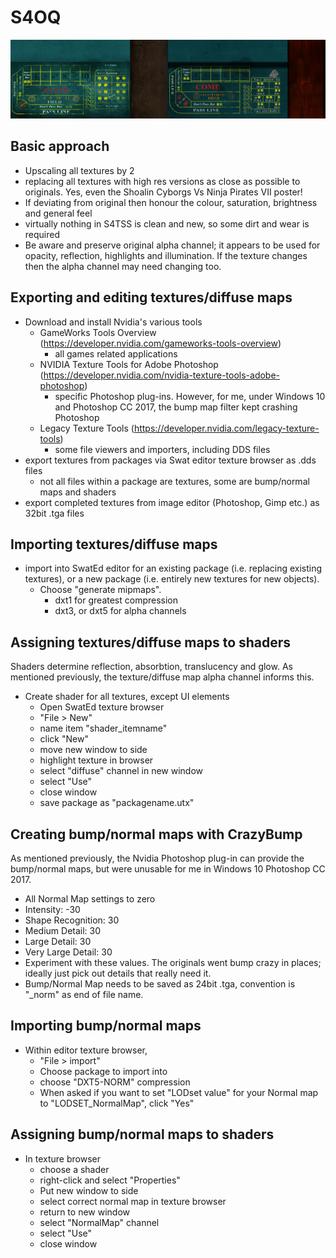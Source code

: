 # S4OQ

![Craps table, before and after](https://github.com/ukozdan/S4OQ/blob/master/Preview/barb_craptable_comparison.jpg)

## Basic approach

- Upscaling all textures by 2
- replacing all textures with high res versions as close as possible to originals. Yes, even the Shoalin Cyborgs Vs Ninja Pirates VII poster!
- If deviating from original then honour the colour, saturation, brightness and general feel
- virtually nothing in S4TSS is clean and new, so some dirt and wear is required
- Be aware and preserve original alpha channel; it appears to be used for opacity, reflection, highlights and illumination. If the texture changes then the alpha channel may need changing too. 

## Exporting and editing textures/diffuse maps

- Download and install Nvidia's various tools 
  - GameWorks Tools Overview (https://developer.nvidia.com/gameworks-tools-overview)
    - all games related applications
  - NVIDIA Texture Tools for Adobe Photoshop (https://developer.nvidia.com/nvidia-texture-tools-adobe-photoshop)
    - specific Photoshop plug-ins. However, for me, under Windows 10 and Photoshop CC 2017, the bump map filter kept crashing Photoshop
  - Legacy Texture Tools (https://developer.nvidia.com/legacy-texture-tools)
    - some file viewers and importers, including DDS files
- export textures from packages via Swat editor texture browser as .dds files
  - not all files within a package are textures, some are bump/normal maps and shaders
- export completed textures from image editor (Photoshop, Gimp etc.) as 32bit .tga files

## Importing textures/diffuse maps

- import into SwatEd editor for an existing package (i.e. replacing existing textures), or a new package (i.e. entirely new textures for new objects). 
  - Choose "generate mipmaps". 
    - dxt1 for greatest compression
	- dxt3, or dxt5 for alpha channels
	
## Assigning textures/diffuse maps to shaders

Shaders determine reflection, absorbtion, translucency and glow. As mentioned previously, the texture/diffuse map alpha channel informs this. 
	
- Create shader for all textures, except UI elements
  - Open SwatEd texture browser
  - "File > New" 
  - name item "shader_itemname"
  - click "New"
  - move new window to side 
  - highlight texture in browser
  - select "diffuse" channel in new window 
  - select "Use" 
  - close window 
  - save package as "packagename.utx"

## Creating bump/normal maps with CrazyBump

As mentioned previously, the Nvidia Photoshop plug-in can provide the bump/normal maps, but were unusable for me in Windows 10 Photoshop CC 2017. 

- All Normal Map settings to zero
- Intensity: -30
- Shape Recognition: 30
- Medium Detail: 30
- Large Detail: 30
- Very Large Detail: 30
- Experiment with these values. The originals went bump crazy in places; ideally just pick out details that really need it. 
- Bump/Normal Map needs to be saved as 24bit .tga, convention is "_norm" as end of file name. 

## Importing bump/normal maps

- Within editor texture browser, 
  - "File > import"
  - Choose package to import into
  - choose "DXT5-NORM" compression 
  - When asked if you want to set "LODset value" for your Normal map to "LODSET_NormalMap", click "Yes"
  
## Assigning bump/normal maps to shaders
  
- In texture browser 
  - choose a shader
  - right-click and select "Properties"
  - Put new window to side 
  - select correct normal map in texture browser
  - return to new window
  - select "NormalMap" channel 
  - select "Use" 
  - close window 